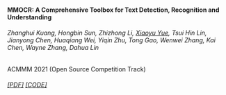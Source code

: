 #### MMOCR: A Comprehensive Toolbox for Text Detection, Recognition and Understanding
###### Zhanghui Kuang, Hongbin Sun, Zhizhong Li, <u>Xiaoyu Yue</u>, Tsui Hin Lin, Jianyong Chen, Huaqiang Wei, Yiqin Zhu, Tong Gao, Wenwei Zhang, Kai Chen, Wayne Zhang, Dahua Lin
ACMMM 2021 (Open Source Competition Track)
###### [[PDF]](https://arxiv.org/pdf/2108.06543.pdf) [[CODE]](https://github.com/open-mmlab/mmocr)
